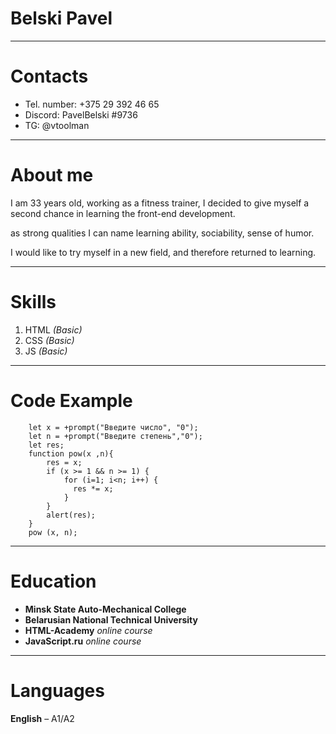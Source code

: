 # Belski Pavel
****

# Contacts
* Tel. number: +375 29 392 46 65
* Discord: PavelBelski #9736
* TG: @vtoolman
****
# About me

I am 33 years old, working as a fitness trainer, I decided to give myself a second chance in learning the front-end development.

as strong qualities I can name learning ability, sociability, sense of humor.

I would like to try myself in a new field, and therefore returned to learning.
****

# Skills

1.	HTML *(Basic)*
2.	CSS *(Basic)*
3.	JS *(Basic)*
****

# Code Example

```
    let x = +prompt("Введите число", "0");
    let n = +prompt("Введите степень","0");
    let res;
    function pow(x ,n){
        res = x;
        if (x >= 1 && n >= 1) {
            for (i=1; i<n; i++) {
              res *= x;
            }
        }
        alert(res);
    }
    pow (x, n);

```
****

# Education
* **Minsk State Auto-Mechanical College**
* **Belarusian National Technical University**
* **HTML-Academy** *online course*
* **JavaScript.ru** *online course*
****

# Languages

**English** – A1/A2
